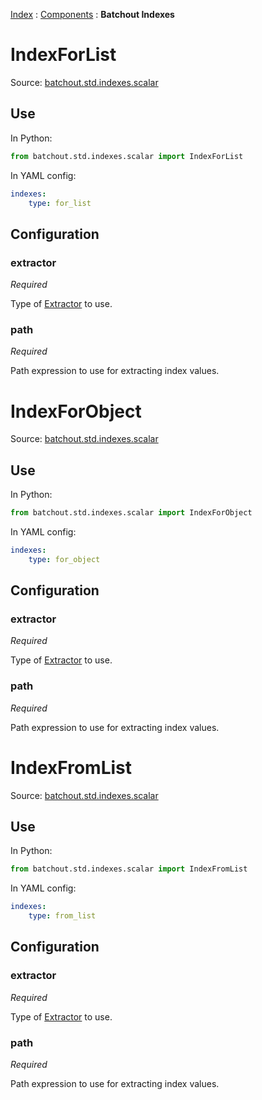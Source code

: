 
[Index](../index.md) : [Components](00_overview.md) : __Batchout Indexes__



# IndexForList

Source: [batchout.std.indexes.scalar](../../batchout/std/indexes/scalar.py)

## Use

In Python:

```python
from batchout.std.indexes.scalar import IndexForList
```

In YAML config:

```YAML
indexes:
    type: for_list
```

## Configuration


### extractor

_Required_

Type of [Extractor](02_extractors.md) to use.


### path

_Required_

Path expression to use for extracting index values.


# IndexForObject

Source: [batchout.std.indexes.scalar](../../batchout/std/indexes/scalar.py)

## Use

In Python:

```python
from batchout.std.indexes.scalar import IndexForObject
```

In YAML config:

```YAML
indexes:
    type: for_object
```

## Configuration


### extractor

_Required_

Type of [Extractor](02_extractors.md) to use.


### path

_Required_

Path expression to use for extracting index values.


# IndexFromList

Source: [batchout.std.indexes.scalar](../../batchout/std/indexes/scalar.py)

## Use

In Python:

```python
from batchout.std.indexes.scalar import IndexFromList
```

In YAML config:

```YAML
indexes:
    type: from_list
```

## Configuration


### extractor

_Required_

Type of [Extractor](02_extractors.md) to use.


### path

_Required_

Path expression to use for extracting index values.

